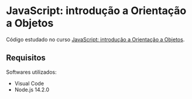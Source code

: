 # JavaScript: introdução a Orientação a Objetos

Código estudado no curso [JavaScript: introdução a Orientação a Objetos](https://cursos.alura.com.br/course/javascritpt-orientacao-objetos).

## Requisitos

Softwares utilizados:

* Visual Code
* Node.js 14.2.0